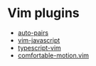 # Vim plugins
- [auto-pairs](https://github.com/jiangmiao/auto-pairs)
- [vim-javascript](https://github.com/pangloss/vim-javascript)
- [typescript-vim](https://github.com/leafgarland/typescript-vim)
- [comfortable-motion.vim](https://github.com/yuttie/comfortable-motion.vim)
